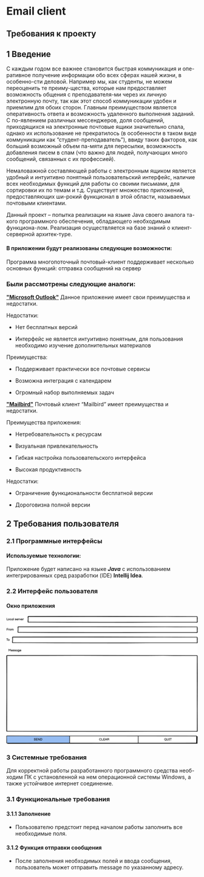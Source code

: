 # Email client
## Требования к проекту
## 1 Введение

С каждым годом все важнее становится быстрая коммуникация и опе-ративное получение информации обо всех сферах нашей жизни, в особенно-сти деловой. Например мы, как студенты, не можем переоценить те преиму-щества, которые нам предоставляет возможность общения с преподавателя-ми через их личную электронную почту, так как этот способ коммуникации удобен и приемлим для обоих сторон. Главным преимуществом является оперативность ответа и возможность удаленного выполнения заданий. С по-явлением различных мессенджеров, доля сообщений, приходящихся на электронные почтовые ящики значительно спала, однако их использование не прекратилось (в особенности в таком виде коммуникации как “студент-преподаватель”), ввиду таких факторов, как больший возможный объем па-мяти для пересылки, возможность добавления писем в спам (что важно для людей, получающих много сообщений, связанных с их профессией).

Немаловажной составляющей работы с электронным ящиком является удобный и интуитивно понятный пользовательский интерфейс, наличие всех необходимых функций для работы со своими письмами, для сортировки их по темам и т.д. Существует множество приложений, предоставляющих ши-рокий функционал в этой области, называемых почтовыми клиентами.

Данный проект – попытка реализации на языке Java своего аналога та-кого программного обеспечения, обладающего необходимым функциона-лом. Реализация осуществляется на базе знаний о клиент-серверной архитек-туре.

#### В приложении будут реализованы следующие возможности:

Программа многопоточный почтовый-клиент поддерживает несколько основных функций: отправка сообщений на сервер

### Были рассмотрены следующие аналоги:
**["Microsoft Outlook"](https://outlook.live.com/)**
Данное приложение имеет свои преимущества и недостатки.

Недостатки:

- Нет бесплатных версий

- Интерфейс не является интуитивно понятным, для пользования необходимо изучение дополнительных материалов

Преимущества:

- Поддерживает практически все почтовые сервисы

- Возможна интеграция с календарем

- Огромный набор выполняемых задач
    

**["Mailbird"](https://www.getmailbird.com/)**
Почтовый клиент “Mailbird” имеет преимущества и недостатки.

Преимущества приложения:

- Нетребовательность к ресурсам

- Визуальная привлекательность

- Гибкая настройка пользовательского интерфейса

- Высокая продуктивность

Недостатки:

- Ограничение функциональности бесплатной версии

- Дороговизна полной версии
    
## 2 Требования пользователя
### 2.1 Программные интерфейсы
#### Используемые технологии:

Приложение будет написано на языке ***Java*** с использованием интегрированных
 сред разработки (IDE) **Intellij Idea**.

### 2.2 Интерфейс пользователя
#### Окно приложения
![](https://github.com/Sergey2421/TRITPO_LABS/blob/main/mockups/%D0%9E%D0%BA%D0%BD%D0%BE%20%D0%BF%D1%80%D0%B8%D0%BB%D0%BE%D0%B6%D0%B5%D0%BD%D0%B8%D1%8F.png)


### 3 Системные требования
Для корректной работы разработанного программного средства необ-ходим ПК с установленной на нем операционной системы Windows, а также устойчивое интернет соединение.

### 3.1 Функциональные требования

#### 3.1.1 Заполнение

* Пользователю предстоит перед началом работы заполнить все необходимые поля.

#### 3.1.2 Функция отправки сообщения

* После заполнения необходимых полей и ввода сообщения, пользователь может отправить message по указанному адресу.
 
